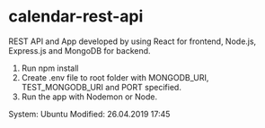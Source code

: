 # calendar-rest-api

REST API and App developed by using React for frontend, Node.js, Express.js and MongoDB for backend. 

1) Run npm install
2) Create .env file to root folder with MONGODB_URI, TEST_MONGODB_URI and PORT specified.
3) Run the app with Nodemon or Node.

System: Ubuntu
Modified: 26.04.2019 17:45
